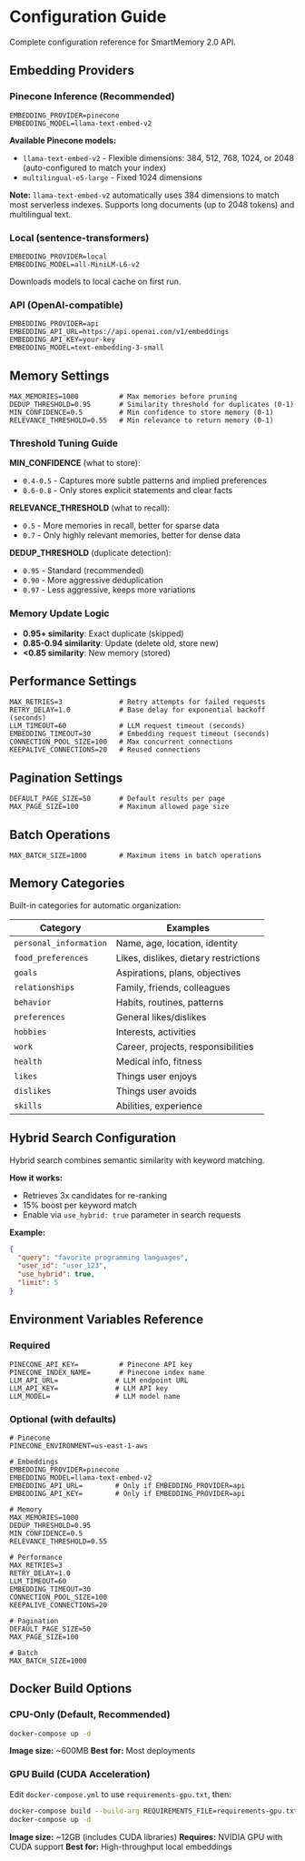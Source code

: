 # Configuration Guide

Complete configuration reference for SmartMemory 2.0 API.

## Embedding Providers

### Pinecone Inference (Recommended)

```env
EMBEDDING_PROVIDER=pinecone
EMBEDDING_MODEL=llama-text-embed-v2
```

**Available Pinecone models:**
- `llama-text-embed-v2` - Flexible dimensions: 384, 512, 768, 1024, or 2048 (auto-configured to match your index)
- `multilingual-e5-large` - Fixed 1024 dimensions

**Note:** `llama-text-embed-v2` automatically uses 384 dimensions to match most serverless indexes. Supports long documents (up to 2048 tokens) and multilingual text.

### Local (sentence-transformers)

```env
EMBEDDING_PROVIDER=local
EMBEDDING_MODEL=all-MiniLM-L6-v2
```

Downloads models to local cache on first run.

### API (OpenAI-compatible)

```env
EMBEDDING_PROVIDER=api
EMBEDDING_API_URL=https://api.openai.com/v1/embeddings
EMBEDDING_API_KEY=your-key
EMBEDDING_MODEL=text-embedding-3-small
```

## Memory Settings

```env
MAX_MEMORIES=1000          # Max memories before pruning
DEDUP_THRESHOLD=0.95       # Similarity threshold for duplicates (0-1)
MIN_CONFIDENCE=0.5         # Min confidence to store memory (0-1)
RELEVANCE_THRESHOLD=0.55   # Min relevance to return memory (0-1)
```

### Threshold Tuning Guide

**MIN_CONFIDENCE** (what to store):
- `0.4-0.5` - Captures more subtle patterns and implied preferences
- `0.6-0.8` - Only stores explicit statements and clear facts

**RELEVANCE_THRESHOLD** (what to recall):
- `0.5` - More memories in recall, better for sparse data
- `0.7` - Only highly relevant memories, better for dense data

**DEDUP_THRESHOLD** (duplicate detection):
- `0.95` - Standard (recommended)
- `0.90` - More aggressive deduplication
- `0.97` - Less aggressive, keeps more variations

### Memory Update Logic

- **0.95+ similarity**: Exact duplicate (skipped)
- **0.85-0.94 similarity**: Update (delete old, store new)
- **<0.85 similarity**: New memory (stored)

## Performance Settings

```env
MAX_RETRIES=3              # Retry attempts for failed requests
RETRY_DELAY=1.0            # Base delay for exponential backoff (seconds)
LLM_TIMEOUT=60             # LLM request timeout (seconds)
EMBEDDING_TIMEOUT=30       # Embedding request timeout (seconds)
CONNECTION_POOL_SIZE=100   # Max concurrent connections
KEEPALIVE_CONNECTIONS=20   # Reused connections
```

## Pagination Settings

```env
DEFAULT_PAGE_SIZE=50       # Default results per page
MAX_PAGE_SIZE=100          # Maximum allowed page size
```

## Batch Operations

```env
MAX_BATCH_SIZE=1000        # Maximum items in batch operations
```

## Memory Categories

Built-in categories for automatic organization:

| Category | Examples |
|----------|----------|
| `personal_information` | Name, age, location, identity |
| `food_preferences` | Likes, dislikes, dietary restrictions |
| `goals` | Aspirations, plans, objectives |
| `relationships` | Family, friends, colleagues |
| `behavior` | Habits, routines, patterns |
| `preferences` | General likes/dislikes |
| `hobbies` | Interests, activities |
| `work` | Career, projects, responsibilities |
| `health` | Medical info, fitness |
| `likes` | Things user enjoys |
| `dislikes` | Things user avoids |
| `skills` | Abilities, experience |

## Hybrid Search Configuration

Hybrid search combines semantic similarity with keyword matching.

**How it works:**
- Retrieves 3x candidates for re-ranking
- 15% boost per keyword match
- Enable via `use_hybrid: true` parameter in search requests

**Example:**
```json
{
  "query": "favorite programming languages",
  "user_id": "user_123",
  "use_hybrid": true,
  "limit": 5
}
```

## Environment Variables Reference

### Required

```env
PINECONE_API_KEY=          # Pinecone API key
PINECONE_INDEX_NAME=       # Pinecone index name
LLM_API_URL=              # LLM endpoint URL
LLM_API_KEY=              # LLM API key
LLM_MODEL=                # LLM model name
```

### Optional (with defaults)

```env
# Pinecone
PINECONE_ENVIRONMENT=us-east-1-aws

# Embeddings
EMBEDDING_PROVIDER=pinecone
EMBEDDING_MODEL=llama-text-embed-v2
EMBEDDING_API_URL=        # Only if EMBEDDING_PROVIDER=api
EMBEDDING_API_KEY=        # Only if EMBEDDING_PROVIDER=api

# Memory
MAX_MEMORIES=1000
DEDUP_THRESHOLD=0.95
MIN_CONFIDENCE=0.5
RELEVANCE_THRESHOLD=0.55

# Performance
MAX_RETRIES=3
RETRY_DELAY=1.0
LLM_TIMEOUT=60
EMBEDDING_TIMEOUT=30
CONNECTION_POOL_SIZE=100
KEEPALIVE_CONNECTIONS=20

# Pagination
DEFAULT_PAGE_SIZE=50
MAX_PAGE_SIZE=100

# Batch
MAX_BATCH_SIZE=1000
```

## Docker Build Options

### CPU-Only (Default, Recommended)

```bash
docker-compose up -d
```

**Image size:** ~600MB
**Best for:** Most deployments

### GPU Build (CUDA Acceleration)

Edit `docker-compose.yml` to use `requirements-gpu.txt`, then:

```bash
docker-compose build --build-arg REQUIREMENTS_FILE=requirements-gpu.txt
docker-compose up -d
```

**Image size:** ~12GB (includes CUDA libraries)
**Requires:** NVIDIA GPU with CUDA support
**Best for:** High-throughput local embeddings
